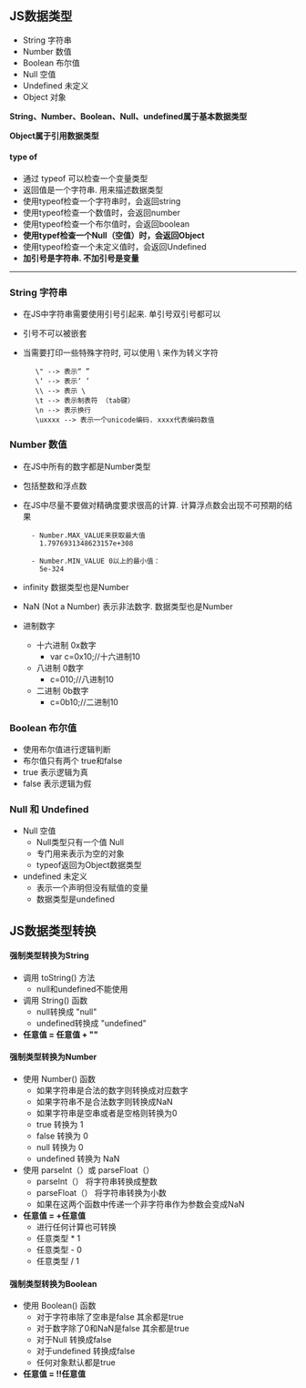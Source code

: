 ## JS数据类型
- String 字符串
- Number 数值
- Boolean 布尔值
- Null 空值
- Undefined 未定义
- Object 对象 

**String、Number、Boolean、Null、undefined属于基本数据类型**

**Object属于引用数据类型**     

#### type of 
- 通过 typeof 可以检查一个变量类型
- 返回值是一个字符串. 用来描述数据类型
- 使用typeof检查一个字符串时，会返回string
- 使用typeof检查一个数值时，会返回number
- 使用typeof检查一个布尔值时，会返回boolean
- **使用typef检查一个Null（空值）时，会返回Object**
- 使用typeof检查一个未定义值时，会返回Undefined
- **加引号是字符串. 不加引号是变量**

----------

### String 字符串
- 在JS中字符串需要使用引号引起来. 单引号双引号都可以
- 引号不可以被嵌套
- 当需要打印一些特殊字符时, 可以使用 \ 来作为转义字符

	     \" --> 表示“ ”
	     \‘ --> 表示‘ ’
	     \\ --> 表示 \
	     \t --> 表示制表符 （tab键）
	     \n --> 表示换行
	     \uxxxx --> 表示一个unicode编码. xxxx代表编码数值

### Number 数值
- 在JS中所有的数字都是Number类型
- 包括整数和浮点数
- 在JS中尽量不要做对精确度要求很高的计算. 计算浮点数会出现不可预期的结果

		- Number.MAX_VALUE来获取最大值
	      1.7976931348623157e+308
	
	    - Number.MIN_VALUE 0以上的最小值：
	      5e-324
   
- infinity 数据类型也是Number
- NaN (Not a Number) 表示非法数字. 数据类型也是Number
- 进制数字
	- 十六进制 0x数字
		- var c=0x10;//十六进制10
	- 八进制 0数字
		- c=010;//八进制10
	- 二进制 0b数字
		- c=0b10;//二进制10
	
### Boolean 布尔值
- 使用布尔值进行逻辑判断
- 布尔值只有两个 true和false
- true 表示逻辑为真
- false 表示逻辑为假


### Null 和 Undefined
- Null 空值
	- Null类型只有一个值 Null
	- 专门用来表示为空的对象
	- typeof返回为Object数据类型
- undefined 未定义
	- 表示一个声明但没有赋值的变量
	- 数据类型是undefined


## JS数据类型转换
#### 强制类型转换为String
- 调用 toString() 方法
	- null和undefined不能使用
- 调用 String() 函数
	- null转换成 "null"
	- undefined转换成 "undefined"
- **任意值 = 任意值 + ""**

#### 强制类型转换为Number
- 使用 Number() 函数
	- 如果字符串是合法的数字则转换成对应数字
	- 如果字符串不是合法数字则转换成NaN
	- 如果字符串是空串或者是空格则转换为0
	- true 转换为 1 
	- false 转换为 0
	- null 转换为 0 
	- undefined 转换为 NaN
- 使用 parseInt（）或 parseFloat（）
	- parseInt（） 将字符串转换成整数
	- parseFloat（） 将字符串转换为小数
	- 如果在这两个函数中传递一个非字符串作为参数会变成NaN
- **任意值 = +任意值** 
	- 进行任何计算也可转换
	- 任意类型 * 1 
	- 任意类型 - 0
	- 任意类型 / 1

#### 强制类型转换为Boolean
- 使用 Boolean() 函数
	- 对于字符串除了空串是false 其余都是true
	- 对于数字除了0和NaN是false 其余都是true
	- 对于Null 转换成false
	- 对于undefined 转换成false
	- 任何对象默认都是true
- **任意值 = !!任意值**